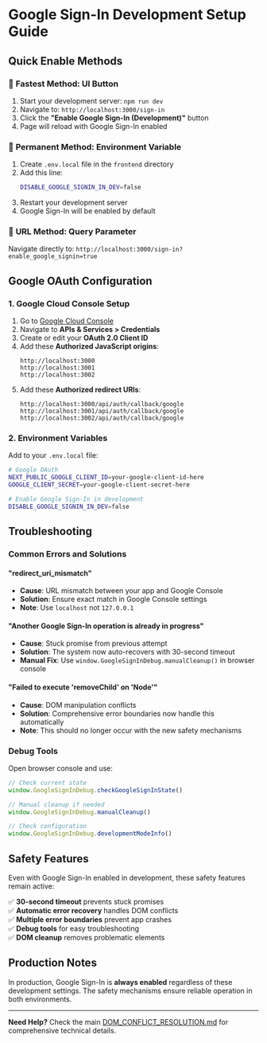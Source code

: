 # Google Sign-In Development Setup Guide

## Quick Enable Methods

### 🚀 **Fastest Method: UI Button**
1. Start your development server: `npm run dev`
2. Navigate to: `http://localhost:3000/sign-in`
3. Click the **"Enable Google Sign-In (Development)"** button
4. Page will reload with Google Sign-In enabled

### 🔧 **Permanent Method: Environment Variable**
1. Create `.env.local` file in the `frontend` directory
2. Add this line:
   ```bash
   DISABLE_GOOGLE_SIGNIN_IN_DEV=false
   ```
3. Restart your development server
4. Google Sign-In will be enabled by default

### 🔗 **URL Method: Query Parameter**
Navigate directly to: `http://localhost:3000/sign-in?enable_google_signin=true`

## Google OAuth Configuration

### 1. Google Cloud Console Setup
1. Go to [Google Cloud Console](https://console.cloud.google.com/)
2. Navigate to **APIs & Services > Credentials**
3. Create or edit your **OAuth 2.0 Client ID**
4. Add these **Authorized JavaScript origins**:
   ```
   http://localhost:3000
   http://localhost:3001
   http://localhost:3002
   ```
5. Add these **Authorized redirect URIs**:
   ```
   http://localhost:3000/api/auth/callback/google
   http://localhost:3001/api/auth/callback/google
   http://localhost:3002/api/auth/callback/google
   ```

### 2. Environment Variables
Add to your `.env.local` file:
```bash
# Google OAuth
NEXT_PUBLIC_GOOGLE_CLIENT_ID=your-google-client-id-here
GOOGLE_CLIENT_SECRET=your-google-client-secret-here

# Enable Google Sign-In in development
DISABLE_GOOGLE_SIGNIN_IN_DEV=false
```

## Troubleshooting

### Common Errors and Solutions

#### "redirect_uri_mismatch"
- **Cause**: URL mismatch between your app and Google Console
- **Solution**: Ensure exact match in Google Console settings
- **Note**: Use `localhost` not `127.0.0.1`

#### "Another Google Sign-In operation is already in progress"
- **Cause**: Stuck promise from previous attempt
- **Solution**: The system now auto-recovers with 30-second timeout
- **Manual Fix**: Use `window.GoogleSignInDebug.manualCleanup()` in browser console

#### "Failed to execute 'removeChild' on 'Node'"
- **Cause**: DOM manipulation conflicts
- **Solution**: Comprehensive error boundaries now handle this automatically
- **Note**: This should no longer occur with the new safety mechanisms

### Debug Tools

Open browser console and use:
```javascript
// Check current state
window.GoogleSignInDebug.checkGoogleSignInState()

// Manual cleanup if needed
window.GoogleSignInDebug.manualCleanup()

// Check configuration
window.GoogleSignInDebug.developmentModeInfo()
```

## Safety Features

Even with Google Sign-In enabled in development, these safety features remain active:

✅ **30-second timeout** prevents stuck promises  
✅ **Automatic error recovery** handles DOM conflicts  
✅ **Multiple error boundaries** prevent app crashes  
✅ **Debug tools** for easy troubleshooting  
✅ **DOM cleanup** removes problematic elements  

## Production Notes

In production, Google Sign-In is **always enabled** regardless of these development settings. The safety mechanisms ensure reliable operation in both environments.

---

**Need Help?** Check the main [DOM_CONFLICT_RESOLUTION.md](./DOM_CONFLICT_RESOLUTION.md) for comprehensive technical details. 